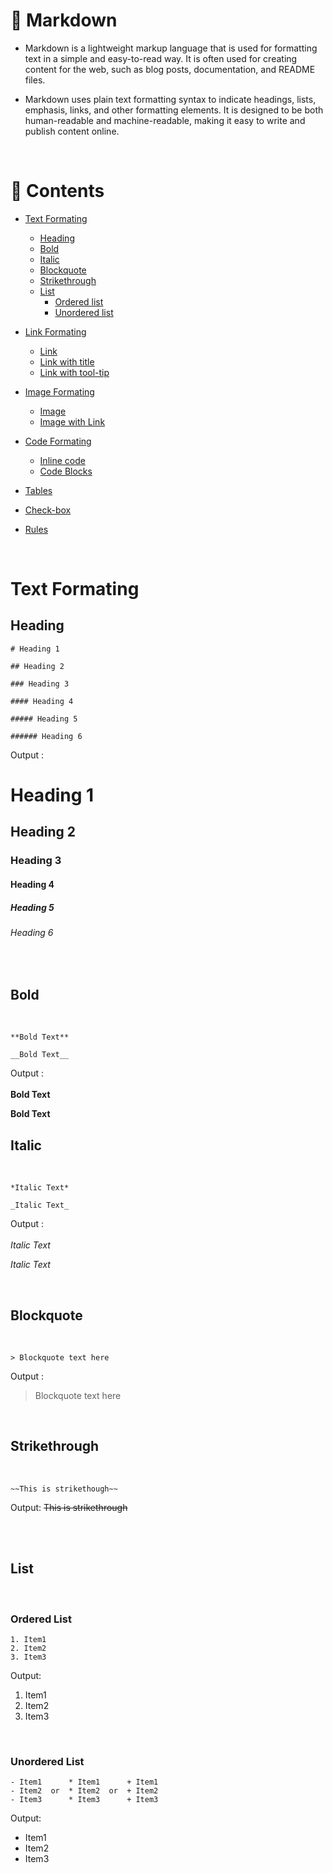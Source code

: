 # 📑 Markdown

- Markdown is a lightweight markup language that is used for formatting text in a simple and easy-to-read way. It is often used for creating content for the web, such as blog posts, documentation, and README files. 

- Markdown uses plain text formatting syntax to indicate headings, lists, emphasis, links, and other formatting elements. It is designed to be both human-readable and machine-readable, making it easy to write and publish content online.

<br>

# 📝 Contents

- [Text Formating]()
    - [Heading]()
    - [Bold]()
    - [Italic]()
    - [Blockquote]()
    - [Strikethrough]()
    - [List]()
        - [Ordered list]()
        - [Unordered list]()
- [Link Formating]()
    - [Link]()
    - [Link with title]()
    - [Link with tool-tip]()
- [Image Formating]()
    - [Image]()
    - [Image with Link]()
- [Code Formating]()
    - [Inline code]()
    - [Code Blocks]()
- [Tables]()
- [Check-box]()

- [Rules]()

<br>

# Text Formating
## Heading

 ```
# Heading 1

## Heading 2

### Heading 3

#### Heading 4

##### Heading 5

###### Heading 6
```
Output :<br>


# Heading 1
## Heading 2

### Heading 3

#### Heading 4

##### Heading 5

###### Heading 6

<br>

## Bold
<br>

```
**Bold Text**

__Bold Text__
```

Output :<br>
<br>
**Bold Text**

__Bold Text__
<br>

## Italic
<br>

```
*Italic Text*

_Italic Text_
```
Output :<br>
<br>
*Italic Text*

_Italic Text_
<!-- ![Italic Output]( ) -->
<br>

## Blockquote
<br>

```
> Blockquote text here
```
Output :
> Blockquote text here

<br>

## Strikethrough
<br>

```
~~This is strikethough~~
```
Output:
~~This is strikethrough~~

<br>
<br>

## List
<br>

### Ordered List
```
1. Item1
2. Item2
3. Item3
```
Output:
1. Item1
2. Item2
3. Item3

<br>

### Unordered List
```
- Item1      * Item1      + Item1
- Item2  or  * Item2  or  + Item2
- Item3      * Item3      + Item3
```
Output:
- Item1
- Item2
- Item3